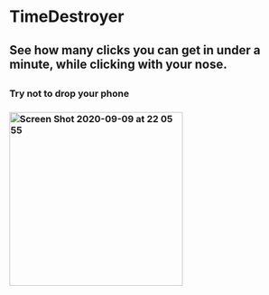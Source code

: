 # TimeDestroyer
<h2>See how many clicks you can get in under a minute, while clicking with your nose.<h2>
  <h3>Try not to drop your phone<h3>
<img width="307" alt="Screen Shot 2020-09-09 at 22 05 55" src="https://user-images.githubusercontent.com/49703175/92602283-e665ff00-f2e8-11ea-976e-78f570f3405b.png">
